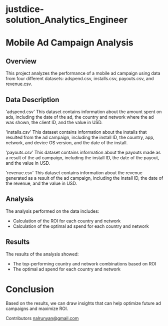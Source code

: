 # justdice-solution_Analytics_Engineer
# Mobile Ad Campaign Analysis
## Overview
This project analyzes the performance of a mobile ad campaign using data from four different datasets: adspend.csv, installs.csv, payouts.csv, and revenue.csv.

## Data Description
'adspend.csv'
This dataset contains information about the amount spent on ads, including the date of the ad, the country and network where the ad was shown, the client ID, and the value in USD.

'installs.csv'
This dataset contains information about the installs that resulted from the ad campaign, including the install ID, the country, app, network, and device OS version, and the date of the install.

'payouts.csv'
This dataset contains information about the payouts made as a result of the ad campaign, including the install ID, the date of the payout, and the value in USD.

'revenue.csv'
This dataset contains information about the revenue generated as a result of the ad campaign, including the install ID, the date of the revenue, and the value in USD.

## Analysis
The analysis performed on the data includes:

- Calculation of the ROI for each country and network
- Calculation of the optimal ad spend for each country and network

## Results
The results of the analysis showed:

- The top-performing country and network combinations based on ROI
- The optimal ad spend for each country and network
# Conclusion
Based on the results, we can draw insights that can help optimize future ad campaigns and maximize ROI.

Contributors
nalrunyan@gmail.com
